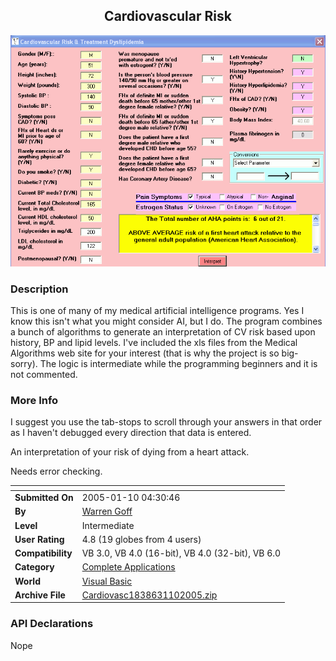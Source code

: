 ﻿<div align="center">

## Cardiovascular Risk

<img src="PIC2005110447176517.gif">
</div>

### Description

This is one of many of my medical artificial intelligence programs.  Yes I know this isn't what you might consider AI, but I do.  The program combines a bunch of algorithms to generate an interpretation of CV risk based upon history, BP and lipid levels.  I've included the xls files from the Medical Algorithms web site for your interest (that is why the project is so big-sorry).  The logic is intermediate while the programming beginners and it is not commented.
 
### More Info
 
I suggest you use the tab-stops to scroll through your answers in that order as I haven't debugged every direction that data is entered.

An interpretation of your risk of dying from a heart attack.

Needs error checking.


<span>             |<span>
---                |---
**Submitted On**   |2005-01-10 04:30:46
**By**             |[Warren Goff](https://github.com/Planet-Source-Code/PSCIndex/blob/master/ByAuthor/warren-goff.md)
**Level**          |Intermediate
**User Rating**    |4.8 (19 globes from 4 users)
**Compatibility**  |VB 3\.0, VB 4\.0 \(16\-bit\), VB 4\.0 \(32\-bit\), VB 6\.0
**Category**       |[Complete Applications](https://github.com/Planet-Source-Code/PSCIndex/blob/master/ByCategory/complete-applications__1-27.md)
**World**          |[Visual Basic](https://github.com/Planet-Source-Code/PSCIndex/blob/master/ByWorld/visual-basic.md)
**Archive File**   |[Cardiovasc1838631102005\.zip](https://github.com/Planet-Source-Code/warren-goff-cardiovascular-risk__1-58211/archive/master.zip)

### API Declarations

Nope





